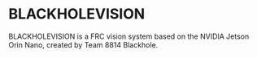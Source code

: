 # BLACKHOLEVISION
BLACKHOLEVISION is a FRC vision system based on the NVIDIA Jetson Orin Nano, created by Team 8814 Blackhole.
